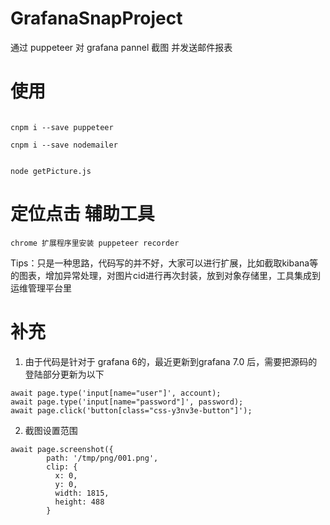 # GrafanaSnapProject


通过 puppeteer 对 grafana  pannel 截图 并发送邮件报表


#  使用
```

cnpm i --save puppeteer
 
cnpm i --save nodemailer
 
 
node getPicture.js 
```


# 定位点击 辅助工具

```
chrome 扩展程序里安装 puppeteer recorder

```

Tips：只是一种思路，代码写的并不好，大家可以进行扩展，比如截取kibana等的图表，增加异常处理，对图片cid进行再次封装，放到对象存储里，工具集成到运维管理平台里

# 补充

1. 由于代码是针对于 grafana 6的，最近更新到grafana 7.0 后，需要把源码的登陆部分更新为以下

```
await page.type('input[name="user"]', account);
await page.type('input[name="password"]', password);
await page.click('button[class="css-y3nv3e-button"]');
```

2. 截图设置范围

```
await page.screenshot({
        path: '/tmp/png/001.png',
        clip: {
          x: 0,
          y: 0,
          width: 1815,
          height: 488
        }
        
```
